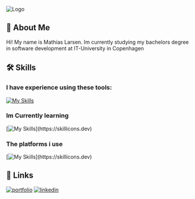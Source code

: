 
![Logo](https://github.com/user-attachments/assets/aac16ab7-709c-4cd6-85ec-37915aa3e101)

## 🚀 About Me
Hi! My name is Mathias Larsen. Im currently studying my bachelors degree in software development at IT-University in Copenhagen



## 🛠 Skills
### I have experience using these tools:

[![My Skills](https://skillicons.dev/icons?i=js,html,css,java,python,cs,blender,autocad,xd,vscode,rider,pr,ps,figma,nodejs,idea,react,go,dotnet,sqlite,githubactions,obsidian)](https://skillicons.dev)

### Im Currently learning

[![My Skills](https://skillicons.dev/icons?i=docker,)](https://skillicons.dev)

### The platforms i use
[![My Skills](https://skillicons.dev/icons?i=windows,linux,)](https://skillicons.dev)

## 🔗 Links
[![portfolio](https://img.shields.io/badge/my_portfolio-000?style=for-the-badge&logo=ko-fi&logoColor=white)](https://mathiaslarsen.dk/)
[![linkedin](https://img.shields.io/badge/linkedin-0A66C2?style=for-the-badge&logo=linkedin&logoColor=white)](https://www.linkedin.com/in/mathias-niklas-larsen-13124b19b/)



